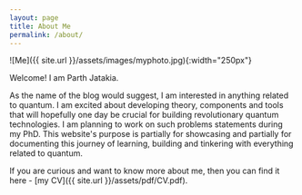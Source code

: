 ```yaml
---
layout: page
title: About Me
permalink: /about/
---
```


![Me]({{ site.url }}/assets/images/myphoto.jpg){:width="250px"}

Welcome! I am Parth Jatakia.

As the name of the blog would suggest, I am interested in anything related to quantum. I am excited about developing theory, components and tools that will hopefully one day be crucial for building revolutionary quantum technologies. I am planning to work on such problems statements during my PhD. This website's purpose is partially for showcasing and partially for documenting this journey of learning, building and tinkering with everything related to quantum.

If you are curious and want to know more about me, then you can find it here - [my CV]({{ site.url }}/assets/pdf/CV.pdf).